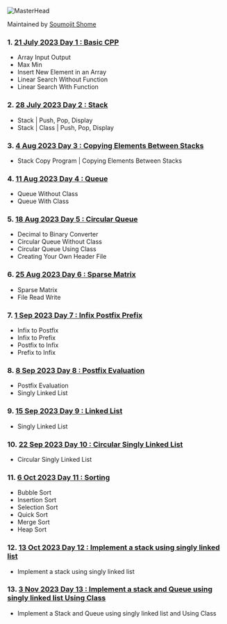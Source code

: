 ![MasterHead](https://bestanimations.com/media/sky/1088683783milky-way-night-sky-gif.gif)

Maintained by [Soumojit Shome](https://soumojitshome.vercel.app)

### 1. [21 July 2023 Day 1 : Basic CPP](https://github.com/Soumojitshome2023/DSA-CPP-College-3rd-Sem/tree/main/CPP%20Day%2001%2021%20July%202023)

* Array Input Output
* Max Min
* Insert New Element in an Array
* Linear Search Without Function
* Linear Search With Function

### 2. [28 July 2023 Day 2 : Stack](https://github.com/Soumojitshome2023/DSA-CPP-College-3rd-Sem/tree/main/CPP%20Day%2002%2028%20July%202023)

* Stack | Push, Pop, Display
* Stack | Class | Push, Pop, Display

### 3. [4 Aug 2023 Day 3 : Copying Elements Between Stacks](https://github.com/Soumojitshome2023/DSA-CPP-College-3rd-Sem/tree/main/CPP%20Day%2003%204%20Aug%202023)

* Stack Copy Program | Copying Elements Between Stacks

### 4. [11 Aug 2023 Day 4 : Queue](https://github.com/Soumojitshome2023/DSA-CPP-College-3rd-Sem/tree/main/CPP%20Day%2004%2011%20Aug%202023)

* Queue Without Class
* Queue With Class

### 5. [18 Aug 2023 Day 5 : Circular Queue](https://github.com/Soumojitshome2023/DSA-CPP-College-3rd-Sem/tree/main/CPP%20Day%2005%2018%20Aug%202023)

* Decimal to Binary Converter
* Circular Queue Without Class
* Circular Queue Using Class
* Creating Your Own Header File

### 6. [25 Aug 2023 Day 6 : Sparse Matrix](https://github.com/Soumojitshome2023/DSA-CPP-College-3rd-Sem/tree/main/CPP%20Day%2006%2025%20Aug%202023)

* Sparse Matrix
* File Read Write

### 7. [1 Sep 2023 Day 7 : Infix Postfix Prefix](https://github.com/Soumojitshome2023/DSA-CPP-College-3rd-Sem/tree/main/CPP%20Day%2007%201%20Sep%202023)

* Infix to Postfix
* Infix to Prefix
* Postfix to Infix
* Prefix to Infix

### 8. [8 Sep 2023 Day 8 : Postfix Evaluation](https://github.com/Soumojitshome2023/DSA-CPP-College-3rd-Sem/tree/main/CPP%20Day%2008%208%20Sep%202023)

* Postfix Evaluation
* Singly Linked List

### 9. [15 Sep 2023 Day 9 : Linked List](https://github.com/Soumojitshome2023/DSA-CPP-College-3rd-Sem/tree/main/CPP%20Day%2009%2015%20Sep%202023)

* Singly Linked List

### 10. [22 Sep 2023 Day 10 : Circular Singly Linked List](https://github.com/Soumojitshome2023/DSA-CPP-College-3rd-Sem/tree/main/CPP%20Day%2010%2022%20Sep%202023)

* Circular Singly Linked List

### 11. [6 Oct 2023 Day 11 : Sorting](https://github.com/Soumojitshome2023/DSA-CPP-College-3rd-Sem/tree/main/CPP%20Day%2011%206%20Oct%202023)

* Bubble Sort
* Insertion Sort
* Selection Sort
* Quick Sort
* Merge Sort
* Heap Sort

### 12. [13 Oct 2023 Day 12 : Implement a stack using singly linked list](https://github.com/Soumojitshome2023/DSA-CPP-College-3rd-Sem/tree/main/CPP%20Day%2012%2013%20Oct%202023)

* Implement a stack using singly linked list

### 13. [3 Nov 2023 Day 13 : Implement a stack and Queue using singly linked list Using Class](https://github.com/Soumojitshome2023/DSA-CPP-College-3rd-Sem/tree/main/CPP%20Day%2013%203%20Nov%202023)

* Implement a Stack and Queue using singly linked list and Using Class